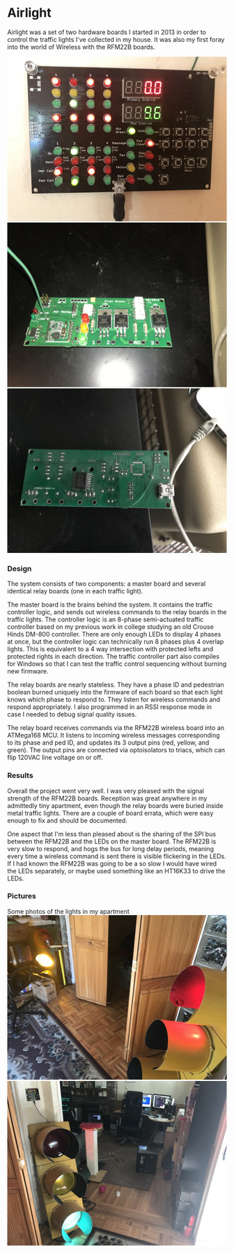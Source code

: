 # Airlight

Airlight was a set of two hardware boards I started in 2013 in order to control the traffic lights I've collected in my house. It was also my first foray into the world of Wireless with the RFM22B boards.

![Master Controller](MasterController.JPG)
![Relay Board](RelayBoard.JPG)
![Relay Board back](RelayBoardBack.JPG)

### Design

The system consists of two components: a master board and several identical relay boards (one in each traffic light).

The master board is the brains behind the system. It contains the traffic controller logic, and sends out wireless commands to the relay boards in the traffic lights. The controller logic is an 8-phase semi-actuated traffic controller based on my previous work in college studying an old Crouse Hinds DM-800 controller. There are only enough LEDs to display 4 phases at once, but the controller logic can technically run 8 phases plus 4 overlap lights. This is equivalent to a 4 way intersection with protected lefts and protected rights in each direction. The traffic controller part also compiles for Windows so that I can test the traffic control sequencing without burning new firmware.

The relay boards are nearly stateless. They have a phase ID and pedestrian boolean burned uniquely into the firmware of each board so that each light knows which phase to respond to. They listen for wireless commands and respond appropriately. I also programmed in an RSSI response mode in case I needed to debug signal quality issues.

The relay board receives commands via the RFM22B wireless board into an ATMega168 MCU. It listens to incoming wireless messages corresponding to its phase and ped ID, and updates its 3 output pins (red, yellow, and green). The output pins are connected via optoisolators to triacs, which can flip 120VAC line voltage on or off.

### Results

Overall the project went very well. I was very pleased with the signal strength of the RFM22B boards. Reception was great anywhere in my admittedly tiny apartment, even though the relay boards were buried inside metal traffic lights. There are a couple of board errata, which were easy enough to fix and should be documented.

One aspect that I'm less than pleased about is the sharing of the SPI bus between the RFM22B and the LEDs on the master board. The RFM22B is very slow to respond, and hogs the bus for long delay periods, meaning every time a wireless command is sent there is visible flickering in the LEDs. If I had known the RFM22B was going to be a so slow I would have wired the LEDs separately, or maybe used something like an HT16K33 to drive the LEDs.

### Pictures
Some photos of the lights in my apartment
![Traffic Lights](Lights1.JPG)
![More Traffic Lights](Lights2.JPG)
